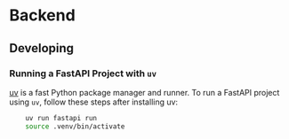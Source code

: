 # Backend

## Developing

### Running a FastAPI Project with `uv`

[uv](https://github.com/astral-sh/uv) is a fast Python package manager and runner. To run a FastAPI project using `uv`, follow these steps after installing uv:

```bash
    uv run fastapi run
    source .venv/bin/activate
```
